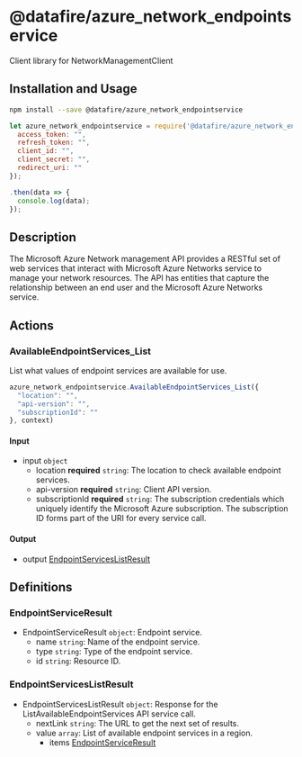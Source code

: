 # @datafire/azure_network_endpointservice

Client library for NetworkManagementClient

## Installation and Usage
```bash
npm install --save @datafire/azure_network_endpointservice
```
```js
let azure_network_endpointservice = require('@datafire/azure_network_endpointservice').create({
  access_token: "",
  refresh_token: "",
  client_id: "",
  client_secret: "",
  redirect_uri: ""
});

.then(data => {
  console.log(data);
});
```

## Description

The Microsoft Azure Network management API provides a RESTful set of web services that interact with Microsoft Azure Networks service to manage your network resources. The API has entities that capture the relationship between an end user and the Microsoft Azure Networks service.

## Actions

### AvailableEndpointServices_List
List what values of endpoint services are available for use.


```js
azure_network_endpointservice.AvailableEndpointServices_List({
  "location": "",
  "api-version": "",
  "subscriptionId": ""
}, context)
```

#### Input
* input `object`
  * location **required** `string`: The location to check available endpoint services.
  * api-version **required** `string`: Client API version.
  * subscriptionId **required** `string`: The subscription credentials which uniquely identify the Microsoft Azure subscription. The subscription ID forms part of the URI for every service call.

#### Output
* output [EndpointServicesListResult](#endpointserviceslistresult)



## Definitions

### EndpointServiceResult
* EndpointServiceResult `object`: Endpoint service.
  * name `string`: Name of the endpoint service.
  * type `string`: Type of the endpoint service.
  * id `string`: Resource ID.

### EndpointServicesListResult
* EndpointServicesListResult `object`: Response for the ListAvailableEndpointServices API service call.
  * nextLink `string`: The URL to get the next set of results.
  * value `array`: List of available endpoint services in a region.
    * items [EndpointServiceResult](#endpointserviceresult)


